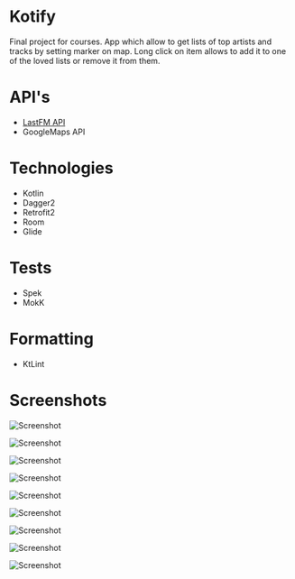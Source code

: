 # Kotify
Final project for courses. App which allow to get lists of top artists and tracks by setting marker on map.
Long click on item allows to add it to one of the loved lists or remove it from them.
# API's
* [LastFM API](https://www.last.fm/ru/api)
* GoogleMaps API
# Technologies
* Kotlin
* Dagger2
* Retrofit2
* Room
* Glide
# Tests
* Spek
* MokK
# Formatting
* KtLint
# Screenshots
![Screenshot](https://i.postimg.cc/Kj4Yx13m/Screenshot-1560597007.png)

![Screenshot](https://i.postimg.cc/XJsvRfJ2/Screenshot-1560597020.png)

![Screenshot](https://i.postimg.cc/1tmt7C9n/Screenshot-1560597026.png)

![Screenshot](https://i.postimg.cc/kMjVzmRn/Screenshot-1560597032.png)

![Screenshot](https://i.postimg.cc/9ft0p5jH/Screenshot-1560597041.png)

![Screenshot](https://i.postimg.cc/MKvc8F11/Screenshot-1560597044.png)

![Screenshot](https://i.postimg.cc/bvjdkYWR/Screenshot-1560597053.png)

![Screenshot](https://i.postimg.cc/y8RkD3Qd/Screenshot-1560597059.png)

![Screenshot](https://i.postimg.cc/RVyWCLTy/Screenshot-1560597066.png)
